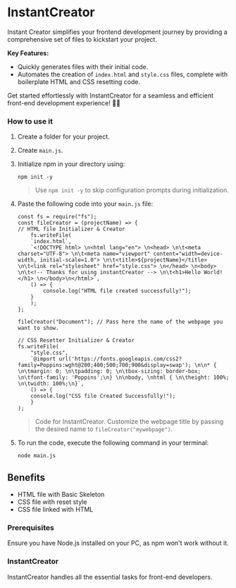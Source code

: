 # InstantCreator

Instant Creator simplifies your frontend development journey by providing a comprehensive set of files to kickstart your project.

**Key Features:**
- Quickly generates files with their initial code.
- Automates the creation of `index.html` and `style.css` files, complete with boilerplate HTML and CSS resetting code.

Get started effortlessly with InstantCreator for a seamless and efficient front-end development experience! 🚀✨

### How to use it

1. Create a folder for your project.
2. Create `main.js`.
3. Initialize npm in your directory using:
   ```
   npm init -y
   ```
   
   > Use `npm init -y` to skip configuration prompts during initialization.

4. Paste the following code into your `main.js` file:

    ```
    const fs = require("fs");
    const fileCreator = (projectName) => {
    // HTML file Initializer & Creator
        fs.writeFile(
        `index.html`,
        `<!DOCTYPE html> \n<html lang="en"> \n<head> \n\t<meta charset="UTF-8"> \n\t<meta name="viewport" content="width=device-width, initial-scale=1.0"> \n\t<title>${projectName}</title> \n\t<link rel="stylesheet" href="style.css"> \n</head> \n<body> \n\t<!-- Thanks for using instantCreator --> \n\t<h1>Hello World!</h1> \n</body>\n</html>`,
        () => {
            console.log("HTML file created successfully!");
        }
        );
    };
    
    fileCreator("Document"); // Pass here the name of the webpage you want to show.
    
    // CSS Resetter Initializer & Creator
    fs.writeFile(
        "style.css",
        `@import url('https://fonts.googleapis.com/css2?family=Poppins:wght@200;400;500;700;900&display=swap'); \n\n* { \n\tmargin: 0; \n\tpadding: 0; \n\tbox-sizing: border-box; \n\tfont-family: 'Poppins';\n} \n\nbody, \nhtml { \n\theight: 100%; \n\twidth: 100%;\n}`,
        () => {
        console.log("CSS file Created Successfully!");
        }
    );

    ```
    > Code for InstantCreator. Customize the webpage title by passing the desired name to `fileCreator("mywebpage")`.

5. To run the code, execute the following command in your terminal:
    ```
    node main.js
    ```
    
## Benefits

- HTML file with Basic Skeleton
- CSS file with reset style
- CSS file linked with HTML

### Prerequisites

Ensure you have Node.js installed on your PC, as npm won't work without it.

### InstantCreator

InstantCreator handles all the essential tasks for front-end developers.
